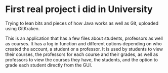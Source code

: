 # First real project i did in University
Trying to lean bits and pieces of how Java works as well as Git, uploaded using GitKraken.

This is an application that has a few files about students, professors as well as courses. It has a log in function and different options depending on who created the
account, a student or a professor. It is used by students to view their courses, the professors for each course and their grades, as well as professors to view the courses
they have, the students, and the option to grade each student directly from the GUI.
